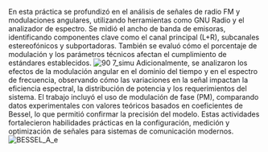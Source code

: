 En esta práctica se profundizó en el análisis de señales de radio FM y modulaciones angulares, utilizando herramientas como GNU Radio y el analizador de espectro. Se midió el ancho de banda de emisoras, identificando componentes clave como el canal principal (L+R), subcanales estereofónicos y subportadoras. También se evaluó cómo el porcentaje de modulación y los parámetros técnicos afectan el cumplimiento de estándares establecidos.
![90 7_simu](https://github.com/user-attachments/assets/634ccc9a-fd64-4a6a-aae2-51374ea99ece)
Adicionalmente, se analizaron los efectos de la modulación angular en el dominio del tiempo y en el espectro de frecuencia, observando cómo las variaciones en la señal impactan la eficiencia espectral, la distribución de potencia y los requerimientos del sistema. El trabajo incluyó el uso de modulación de fase (PM), comparando datos experimentales con valores teóricos basados en coeficientes de Bessel, lo que permitió confirmar la precisión del modelo. Estas actividades fortalecieron habilidades prácticas en la configuración, medición y optimización de señales para sistemas de comunicación modernos.
![BESSEL_A_e](https://github.com/user-attachments/assets/be7fd2cc-1b4b-48af-9238-5b61edd61cfa)

